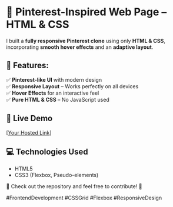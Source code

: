 # 🎨 Pinterest-Inspired Web Page – HTML & CSS  

I built a **fully responsive Pinterest clone** using only **HTML & CSS**, incorporating **smooth hover effects** and an **adaptive layout**.  

## 🔹 Features:
✅ **Pinterest-like UI** with modern design  
✅ **Responsive Layout** – Works perfectly on all devices  
✅ **Hover Effects** for an interactive feel  
✅ **Pure HTML & CSS** – No JavaScript used  

## 🔗 Live Demo  
[[Your Hosted Link](https://cleanui3.netlify.app/)]  

## 💻 Technologies Used  
- HTML5  
- CSS3 (Flexbox, Pseudo-elements)  

📌 Check out the repository and feel free to contribute! 🚀  

#FrontendDevelopment #CSSGrid #Flexbox #ResponsiveDesign
